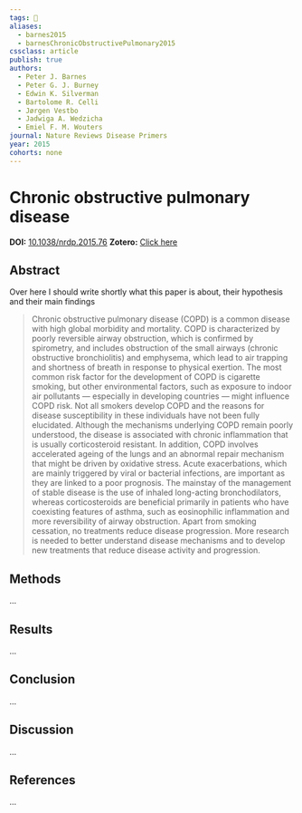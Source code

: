 ```yaml
---
tags: 🚀
aliases:
  - barnes2015
  - barnesChronicObstructivePulmonary2015
cssclass: article
publish: true
authors:
  - Peter J. Barnes
  - Peter G. J. Burney
  - Edwin K. Silverman
  - Bartolome R. Celli
  - Jørgen Vestbo
  - Jadwiga A. Wedzicha
  - Emiel F. M. Wouters
journal: Nature Reviews Disease Primers
year: 2015
cohorts: none
---
```

# Chronic obstructive pulmonary disease
**DOI:** [10.1038/nrdp.2015.76](https://www.doi.org/10.1038/nrdp.2015.76)
**Zotero:** [Click here](zotero://select/items/@barnesChronicObstructivePulmonary2015)

## Abstract
Over here I should write shortly what this paper is about, their hypothesis and their main findings
> Chronic obstructive pulmonary disease (COPD) is a common disease with high global morbidity and mortality. COPD is characterized by poorly reversible airway obstruction, which is confirmed by spirometry, and includes obstruction of the small airways (chronic obstructive bronchiolitis) and emphysema, which lead to air trapping and shortness of breath in response to physical exertion. The most common risk factor for the development of COPD is cigarette smoking, but other environmental factors, such as exposure to indoor air pollutants — especially in developing countries — might influence COPD risk. Not all smokers develop COPD and the reasons for disease susceptibility in these individuals have not been fully elucidated. Although the mechanisms underlying COPD remain poorly understood, the disease is associated with chronic inflammation that is usually corticosteroid resistant. In addition, COPD involves accelerated ageing of the lungs and an abnormal repair mechanism that might be driven by oxidative stress. Acute exacerbations, which are mainly triggered by viral or bacterial infections, are important as they are linked to a poor prognosis. The mainstay of the management of stable disease is the use of inhaled long-acting bronchodilators, whereas corticosteroids are beneficial primarily in patients who have coexisting features of asthma, such as eosinophilic inflammation and more reversibility of airway obstruction. Apart from smoking cessation, no treatments reduce disease progression. More research is needed to better understand disease mechanisms and to develop new treatments that reduce disease activity and progression.

## Methods
...

## Results
...

## Conclusion
...

## Discussion
...

## References
...